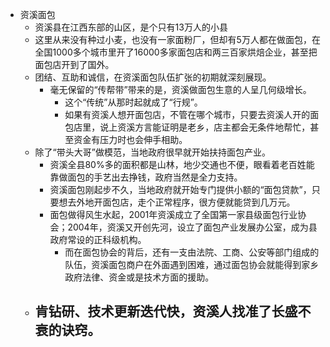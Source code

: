 - 资溪面包
	- 资溪县在江西东部的山区，是个只有13万人的小县
	- 这里从来没有种过小麦，也没有一家面粉厂，但却有5万人都在做面包，在全国1000多个城市里开了16000多家面包店和两三百家烘焙企业，甚至把面包店开到了国外。
	- 团结、互助和诚信，在资溪面包队伍扩张的初期就深刻展现。
		- 毫无保留的“传帮带”带来的是，资溪做面包生意的人呈几何级增长。
			- 这个“传统”从那时起就成了“行规”。
			- 如果有资溪人想开面包店，不管在哪个城市，只要去资溪人开的面包店里，说上资溪方言能证明是老乡，店主都会无条件地帮忙，甚至资金有压力时也会伸手相助。
	- 除了“带头大哥”做模范，当地政府很早就开始扶持面包产业。
		- 资溪全县80%多的面积都是山林，地少交通也不便，眼看着老百姓能靠做面包的手艺出去挣钱，政府当然是全力支持。
		- 资溪面包刚起步不久，当地政府就开始专门提供小额的“面包贷款”，只要想去外地开面包店，走个正常程序，很方便就能贷到几万元。
		- 面包做得风生水起，2001年资溪成立了全国第一家县级面包行业协会；2004年，资溪又开创先河，设立了面包产业发展办公室，成为县政府常设的正科级机构。
			- 而在面包协会的背后，还有一支由法院、工商、公安等部门组成的队伍，资溪面包商户在外面遇到困难，通过面包协会就能得到家乡政府法律、资金或是技术方面的援助。
	- 肯钻研、技术更新迭代快，资溪人找准了长盛不衰的诀窍。
		-